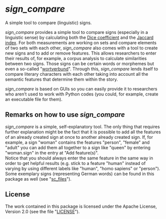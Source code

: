 # *sign_compare*
A simple tool to compare (linguistic) signs.

*sign_compare* provides a simple tool to compare signs (especially in a linguistic sense) by calculating both the [Dice coefficient](https://en.wikipedia.org/wiki/S%C3%B8rensen%E2%80%93Dice_coefficient) and the [Jaccard index](https://en.wikipedia.org/wiki/Jaccard_index). For both measurements are working on sets and compare elements of two sets with each other, *sign_compare* also comes with a tool to create new signs and to add or remove features. This allows researchers to enter their results of, for example, a corpus analysis to calculate similarities between two signs. Those signs can be certain words or morphemes but even a so-called "[wortverbund](http://www.baer-linguistik.de/hlr/028.htm)". Through this, *sign_compare* lends itself to compare literary characters with each other taking into account all the semantic features that determine them within the story.

*sign_compare* is based on GUIs so you can easily provide it to researchers who aren’t used to work with Python codes (you could, for example, create an executable file for them).

## Remarks on how to use *sign_compare*
*sign_compare* is a simple, self-explanatory tool. The only thing that requires further explanation might be the fact that it is possible to add all the features of an already created sign at once to another already created sign. If, for example, a sign "woman" contains the features "person", "female" and "adult" you can add them all together to a sign like "queen" by entering "woman.sign" in the entry at "Add feature(s)".  
Notice that you should always enter the same feature in the same way in order to get helpful results (e.g. stick to a feature "human" instead of varying by using different labels like "human", "homo sapiens" or "person"). Some exemplary signs (representing German words) can be found in this package as well (see "[sc_files](sc_files)").

## License
The work contained in this package is licensed under the Apache License, Version 2.0 (see the file "[LICENSE](LICENSE.txt)").

